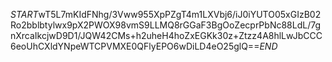 $START$wT5L7mKIdFNhg/3Vww955XpPZgT4m1LXVbj6/iJ0iYUTO05xGIzB02Ro2bblbtylwx9pX2PWOX98vmS9LLMQ8rGGaF3BgOoZecprPbNc88LdL/7gnXrcaIkcjwD9D1/JQW42CMs+h2uheH4hoZxEGKk30z+Ztzz4A8hlLwJbCCC6eoUhCXldYNpeWTCPVMXE0QFlyEPO6wDiLD4eO25glQ==$END$